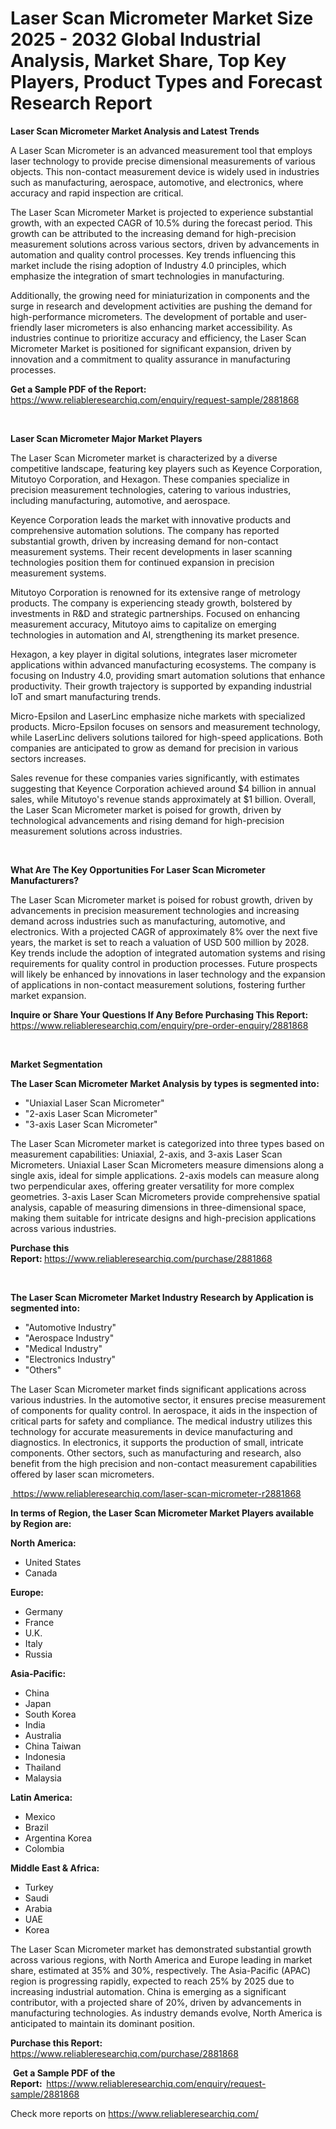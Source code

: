 <p><h1>Laser Scan Micrometer Market Size 2025 - 2032 Global Industrial Analysis, Market Share, Top Key Players, Product Types and Forecast Research Report</h1></p><p><strong>Laser Scan Micrometer Market Analysis and Latest Trends</strong></p>
<p><p>A Laser Scan Micrometer is an advanced measurement tool that employs laser technology to provide precise dimensional measurements of various objects. This non-contact measurement device is widely used in industries such as manufacturing, aerospace, automotive, and electronics, where accuracy and rapid inspection are critical.</p><p>The Laser Scan Micrometer Market is projected to experience substantial growth, with an expected CAGR of 10.5% during the forecast period. This growth can be attributed to the increasing demand for high-precision measurement solutions across various sectors, driven by advancements in automation and quality control processes. Key trends influencing this market include the rising adoption of Industry 4.0 principles, which emphasize the integration of smart technologies in manufacturing. </p><p>Additionally, the growing need for miniaturization in components and the surge in research and development activities are pushing the demand for high-performance micrometers. The development of portable and user-friendly laser micrometers is also enhancing market accessibility. As industries continue to prioritize accuracy and efficiency, the Laser Scan Micrometer Market is positioned for significant expansion, driven by innovation and a commitment to quality assurance in manufacturing processes.</p></p>
<p><strong>Get a Sample PDF of the Report:&nbsp;</strong> <a href="https://www.reliableresearchiq.com/enquiry/request-sample/2881868?utm_campaign=3058&utm_medium=2&utm_source=Github&utm_content=ia&utm_term=12032025&utm_id=laser-scan-micrometer">https://www.reliableresearchiq.com/enquiry/request-sample/2881868</a></p>
<p>&nbsp;</p>
<p><strong>Laser Scan Micrometer Major Market Players</strong></p>
<p><p>The Laser Scan Micrometer market is characterized by a diverse competitive landscape, featuring key players such as Keyence Corporation, Mitutoyo Corporation, and Hexagon. These companies specialize in precision measurement technologies, catering to various industries, including manufacturing, automotive, and aerospace.</p><p>Keyence Corporation leads the market with innovative products and comprehensive automation solutions. The company has reported substantial growth, driven by increasing demand for non-contact measurement systems. Their recent developments in laser scanning technologies position them for continued expansion in precision measurement systems.</p><p>Mitutoyo Corporation is renowned for its extensive range of metrology products. The company is experiencing steady growth, bolstered by investments in R&D and strategic partnerships. Focused on enhancing measurement accuracy, Mitutoyo aims to capitalize on emerging technologies in automation and AI, strengthening its market presence.</p><p>Hexagon, a key player in digital solutions, integrates laser micrometer applications within advanced manufacturing ecosystems. The company is focusing on Industry 4.0, providing smart automation solutions that enhance productivity. Their growth trajectory is supported by expanding industrial IoT and smart manufacturing trends.</p><p>Micro-Epsilon and LaserLinc emphasize niche markets with specialized products. Micro-Epsilon focuses on sensors and measurement technology, while LaserLinc delivers solutions tailored for high-speed applications. Both companies are anticipated to grow as demand for precision in various sectors increases.</p><p>Sales revenue for these companies varies significantly, with estimates suggesting that Keyence Corporation achieved around $4 billion in annual sales, while Mitutoyo's revenue stands approximately at $1 billion. Overall, the Laser Scan Micrometer market is poised for growth, driven by technological advancements and rising demand for high-precision measurement solutions across industries.</p></p>
<p>&nbsp;</p>
<p><strong>What Are The Key Opportunities For Laser Scan Micrometer Manufacturers?</strong></p>
<p><p>The Laser Scan Micrometer market is poised for robust growth, driven by advancements in precision measurement technologies and increasing demand across industries such as manufacturing, automotive, and electronics. With a projected CAGR of approximately 8% over the next five years, the market is set to reach a valuation of USD 500 million by 2028. Key trends include the adoption of integrated automation systems and rising requirements for quality control in production processes. Future prospects will likely be enhanced by innovations in laser technology and the expansion of applications in non-contact measurement solutions, fostering further market expansion.</p></p>
<p><strong>Inquire or Share Your Questions If Any Before Purchasing This Report:</strong> <a href="https://www.reliableresearchiq.com/enquiry/pre-order-enquiry/2881868?utm_campaign=3058&utm_medium=2&utm_source=Github&utm_content=ia&utm_term=12032025&utm_id=laser-scan-micrometer">https://www.reliableresearchiq.com/enquiry/pre-order-enquiry/2881868</a></p>
<p>&nbsp;</p>
<p><strong>Market Segmentation</strong></p>
<p><strong>The Laser Scan Micrometer Market Analysis by types is segmented into:</strong></p>
<p><ul><li>"Uniaxial Laser Scan Micrometer"</li><li>"2-axis Laser Scan Micrometer"</li><li>"3-axis Laser Scan Micrometer"</li></ul></p>
<p><p>The Laser Scan Micrometer market is categorized into three types based on measurement capabilities: Uniaxial, 2-axis, and 3-axis Laser Scan Micrometers. Uniaxial Laser Scan Micrometers measure dimensions along a single axis, ideal for simple applications. 2-axis models can measure along two perpendicular axes, offering greater versatility for more complex geometries. 3-axis Laser Scan Micrometers provide comprehensive spatial analysis, capable of measuring dimensions in three-dimensional space, making them suitable for intricate designs and high-precision applications across various industries.</p></p>
<p><strong>Purchase this Report:&nbsp;</strong><a href="https://www.reliableresearchiq.com/purchase/2881868?utm_campaign=3058&utm_medium=2&utm_source=Github&utm_content=ia&utm_term=12032025&utm_id=laser-scan-micrometer">https://www.reliableresearchiq.com/purchase/2881868</a></p>
<p>&nbsp;</p>
<p><strong>The Laser Scan Micrometer Market Industry Research by Application is segmented into:</strong></p>
<p><ul><li>"Automotive Industry"</li><li>"Aerospace Industry"</li><li>"Medical Industry"</li><li>"Electronics Industry"</li><li>"Others"</li></ul></p>
<p><p>The Laser Scan Micrometer market finds significant applications across various industries. In the automotive sector, it ensures precise measurement of components for quality control. In aerospace, it aids in the inspection of critical parts for safety and compliance. The medical industry utilizes this technology for accurate measurements in device manufacturing and diagnostics. In electronics, it supports the production of small, intricate components. Other sectors, such as manufacturing and research, also benefit from the high precision and non-contact measurement capabilities offered by laser scan micrometers.</p></p>
<p><a href="https://www.reliableresearchiq.com/laser-scan-micrometer-r2881868?utm_campaign=3058&utm_medium=2&utm_source=Github&utm_content=ia&utm_term=12032025&utm_id=laser-scan-micrometer">&nbsp;https://www.reliableresearchiq.com/laser-scan-micrometer-r2881868</a></p>
<p><strong>In terms of Region, the Laser Scan Micrometer Market Players available by Region are:</strong></p>
<p>
    <p> <strong> North America: </strong>
        <ul>
            <li>United States</li>
            <li>Canada</li>
        </ul>
        </p> 
    <p> <strong> Europe: </strong>
        <ul>
            <li>Germany</li>
            <li>France</li>
            <li>U.K.</li>
            <li>Italy</li>
            <li>Russia</li>
        </ul>
        </p> 
    <p> <strong> Asia-Pacific: </strong>
        <ul>
            <li>China</li>
            <li>Japan</li>
            <li>South Korea</li>
            <li>India</li>
            <li>Australia</li>
            <li>China Taiwan</li>
            <li>Indonesia</li>
            <li>Thailand</li>
            <li>Malaysia</li>
        </ul>
        </p> 
    <p> <strong> Latin America: </strong>
        <ul>
            <li>Mexico</li>
            <li>Brazil</li>
            <li>Argentina Korea</li>
            <li>Colombia</li>
        </ul>
        </p> 
    <p> <strong> Middle East & Africa: </strong>
        <ul>
            <li>Turkey</li>
            <li>Saudi</li>
            <li>Arabia</li>
            <li>UAE</li>
            <li>Korea</li>
        </ul>
    </p>
    </p>
<p><p>The Laser Scan Micrometer market has demonstrated substantial growth across various regions, with North America and Europe leading in market share, estimated at 35% and 30%, respectively. The Asia-Pacific (APAC) region is progressing rapidly, expected to reach 25% by 2025 due to increasing industrial automation. China is emerging as a significant contributor, with a projected share of 20%, driven by advancements in manufacturing technologies. As industry demands evolve, North America is anticipated to maintain its dominant position.</p></p>
<p><strong>Purchase this Report: </strong><a href="https://www.reliableresearchiq.com/purchase/2881868?utm_campaign=3058&utm_medium=2&utm_source=Github&utm_content=ia&utm_term=12032025&utm_id=laser-scan-micrometer">https://www.reliableresearchiq.com/purchase/2881868</a></p>
<p>&nbsp;<strong>Get a Sample PDF of the Report:&nbsp;&nbsp;</strong><a href="https://www.reliableresearchiq.com/enquiry/request-sample/2881868?utm_campaign=3058&utm_medium=2&utm_source=Github&utm_content=ia&utm_term=12032025&utm_id=laser-scan-micrometer">https://www.reliableresearchiq.com/enquiry/request-sample/2881868</a></p>
<p><strong></strong></p>
<p>Check more reports on <a href="https://www.reliableresearchiq.com/?utm_campaign=3058&utm_medium=2&utm_source=Github&utm_content=ia&utm_term=12032025&utm_id=laser-scan-micrometer">https://www.reliableresearchiq.com/</a></p>